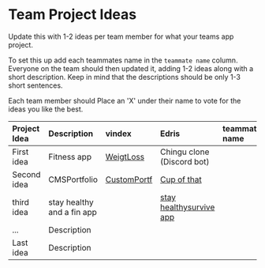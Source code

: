 # Team Project Ideas

Update this with 1-2 ideas per team member for what your teams app project.

To set this up add each teammates name in the `teammate name` column. Everyone
on the team should then updated it, adding 1-2 ideas along with a short 
description. Keep in mind that the descriptions should be only 1-3 short
sentences. 

Each team member should Place an 'X' under their name to vote for the ideas 
you like the best.

| Project Idea | Description | vindex | Edris | teammate name | teammate name | Robert | Ali Mora |
| :--- | :--- | :--- | :--- | :--- | :--- | :--- | :--- |
| First idea | Fitness app |[WeigtLoss](https://docs.google.com/document/d/1GBcLu1EVeEJUIH11DrwKgtWo3c2uw_70Mg244mHYkjA/edit?usp=sharing) |Chingu clone (Discord bot)| | | | [Healthcare](https://docs.google.com/document/d/1bM_Wrv6lfu0ZeJWGYyExbnXUombqptxEurHC_6gEedc/edit?usp=sharing)|
| Second idea | CMSPortfolio |[CustomPortf](https://docs.google.com/document/d/1RdeY8O2Lkmj7zS_cgdAdInVHq7JVuuK8PAC3khPLogg/edit?usp=sharing) |[Cup of that](https://cupofthat-daily.web.app/about) | | | | [DevConnect](https://docs.google.com/document/d/1jcTaGwmHtQTaqTdtOuoTjtC3XWgP6KKnKpzeAVvgRrE/edit?usp=sharing)|
|third idea | stay healthy and a fin app | | [stay healthysurvive app](https://docs.google.com/document/d/1WUjOMfsll_ezAiBYZ0xNALQwqrFl5T9eWRSsR9amRmk/edit?usp=sharing)| | | | | | |
| ... | Description | | | | | | |
| Last idea | Description | | | | | | |
